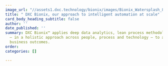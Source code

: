 ```yaml
---
image_url: "//assets1.dxc.technology/bionix/images/Bionix_Watersplash_83036205c.jpg"
title: " DXC Bionix, our approach to intelligent automation at scale"
card_body_heading_subtitle: false
author: ''
date_published: ''
summary: DXC Bionix™ applies deep data analytics, lean process methodology and automation
  — in a holistic approach across people, process and technology — to achieve client
  business outcomes.
order: 
categories: []

---
```

